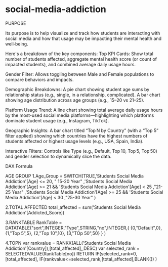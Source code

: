 # social-media-addiction
PURPOSE

 Its purpose is to help visualize and track how students are interacting with social media
 and how that usage may be impacting their mental health and well‑being.
 


 
 Here's a breakdown of the key components:
Top KPI Cards: Show total number of students affected, aggregate mental health score (or count of impacted students), and combined average daily usage hours.

Gender Filter:
Allows toggling between Male and Female populations to compare behaviors and impacts.

Demographic Breakdowns:
A pie chart showing student age sums by relationship status (e.g., single, in a relationship, complicated).
A bar chart showing age distribution across age groups (e.g., 15–20 vs 21–25).

Platform Usage Trend:
A line chart showing total average daily usage hours by the most-used social media platforms—highlighting which platforms dominate student usage (e.g., Instagram, TikTok).

Geographic Insights: 
A bar chart titled “Top N by Country” (with a “Top 5” filter applied) showing which countries have the highest numbers of students affected or highest usage levels (e.g., USA, Spain, India).

Interactive Filters:
Controls like Type (e.g., Default, Top 10, Top 5, Top 50) and gender selection to dynamically slice the data.


DAX Formula

AGE GROUP 
1.Age_Group = SWITCH(TRUE,'Students Social Media Addiction'[Age] <= 20, " 15-20 Year"
,'Students Social Media Addiction'[Age] >= 21 && 'Students Social Media Addiction'[Age] < 25 ,"21-25 Year"
,'Students Social Media Addiction'[Age] >= 25 && 'Students Social Media Addiction'[Age] < 30 ,"25-30 Year"
)


2.TOTAL AFFECTED 
total_affected = sum('Students Social Media Addiction'[Addicted_Score])


3.RANKTABLE
RankTable = DATATABLE("sort",INTEGER,"Type",STRING,"no",INTEGER,{
{0,"Default",0},
{1,"Top 5",5},
{2,"Top 10",10},
{3,"TOp 50",50}
}
)


4.TOPN
var rankvalue = RANKX(ALL('Students Social Media Addiction'[Country]),[total_affected],,DESC)
 var selected_rank = SELECTEDVALUE(RankTable[no])
 RETURN
IF(selected_rank=0,[total_affected],
IF(rankvalue<=selected_rank,[total_affected],BLANK())
)
